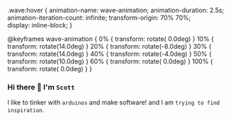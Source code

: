 .wave:hover {
  animation-name: wave-animation; 
  animation-duration: 2.5s;     
  animation-iteration-count: infinite; 
  transform-origin: 70% 70%;  
  display: inline-block;
}

@keyframes wave-animation {
    0% { transform: rotate( 0.0deg) }
   10% { transform: rotate(14.0deg) } 
   20% { transform: rotate(-8.0deg) }
   30% { transform: rotate(14.0deg) }
   40% { transform: rotate(-4.0deg) }
   50% { transform: rotate(10.0deg) }
   60% { transform: rotate( 0.0deg) } 
  100% { transform: rotate( 0.0deg) }
}
### Hi there <span class="wave">👋</span> I'm `Scott`
I like to tinker with `arduinos` and make software! and I am ` trying to find inspiration `.

<!--
**Scott170c/Scott170c** is a ✨ _special_ ✨ repository because its `README.md` (this file) appears on your GitHub profile.

Here are some ideas to get you started:

- 🔭 I’m currently working on ...
- 🌱 I’m currently learning ...
- 👯 I’m looking to collaborate on ...
- 🤔 I’m looking for help with ...
- 💬 Ask me about ...
- 📫 How to reach me: ...
- 😄 Pronouns: ...
- ⚡ Fun fact: ...
-->
